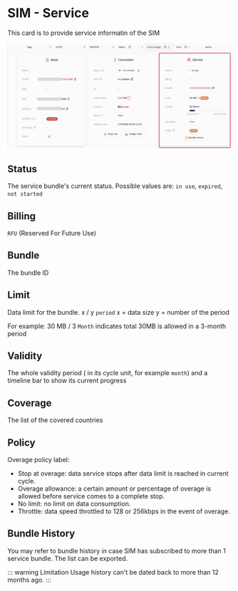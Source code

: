 # SIM - Service

This card is to provide service informatin of the SIM

![simservice](/simservice.png)


## Status
The service bundle's current status.
Possible values are: `in use`, `expired`, `not started`

## Billing
`RFU` (Reserved For Future Use)

## Bundle 
The bundle ID

## Limit
Data limit for the bundle. 
x / y `period`
x = data size
y = number of the period

For example:
30 MB / 3 `Month` indicates total 30MB is allowed in a 3-month period

## Validity
The whole validity period ( in its cycle unit, for example `month`) and a timeline bar to show its current progress

## Coverage
The list of the covered countries

## Policy
Overage policy label:
- Stop at overage: data service stops after data limit is reached in current cycle.
- Overage allowance: a certain amount or percentage of overage is allowed before service comes to a complete stop.
- No limit: no limit on data consumption.
- Throttle: data speed throttled to 128 or 256kbps in the event of overage.

## Bundle History
You may refer to bundle history in case SIM has subscribed to more than 1 service bundle. The list can be exported.


::: warning Limitation
Usage history can't be dated back to more than 12 months ago.
:::